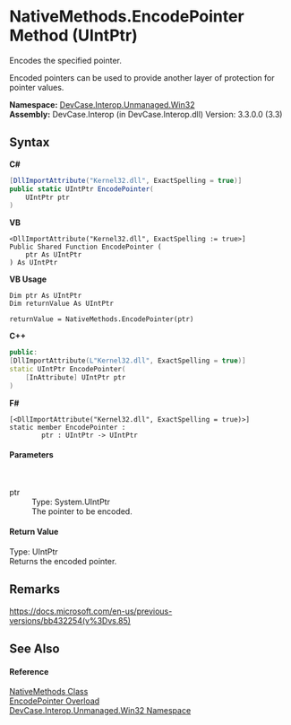 # NativeMethods.EncodePointer Method (UIntPtr)
 

Encodes the specified pointer. 

 Encoded pointers can be used to provide another layer of protection for pointer values.

**Namespace:**&nbsp;<a href="N_DevCase_Interop_Unmanaged_Win32">DevCase.Interop.Unmanaged.Win32</a><br />**Assembly:**&nbsp;DevCase.Interop (in DevCase.Interop.dll) Version: 3.3.0.0 (3.3)

## Syntax

**C#**<br />
``` C#
[DllImportAttribute("Kernel32.dll", ExactSpelling = true)]
public static UIntPtr EncodePointer(
	UIntPtr ptr
)
```

**VB**<br />
``` VB
<DllImportAttribute("Kernel32.dll", ExactSpelling := true>]
Public Shared Function EncodePointer ( 
	ptr As UIntPtr
) As UIntPtr
```

**VB Usage**<br />
``` VB Usage
Dim ptr As UIntPtr
Dim returnValue As UIntPtr

returnValue = NativeMethods.EncodePointer(ptr)
```

**C++**<br />
``` C++
public:
[DllImportAttribute(L"Kernel32.dll", ExactSpelling = true)]
static UIntPtr EncodePointer(
	[InAttribute] UIntPtr ptr
)
```

**F#**<br />
``` F#
[<DllImportAttribute("Kernel32.dll", ExactSpelling = true)>]
static member EncodePointer : 
        ptr : UIntPtr -> UIntPtr 

```


#### Parameters
&nbsp;<dl><dt>ptr</dt><dd>Type: System.UIntPtr<br />The pointer to be encoded.</dd></dl>

#### Return Value
Type: UIntPtr<br />Returns the encoded pointer.

## Remarks
<a href="https://docs.microsoft.com/en-us/previous-versions/bb432254(v%3Dvs.85)" target="_blank">https://docs.microsoft.com/en-us/previous-versions/bb432254(v%3Dvs.85)</a>

## See Also


#### Reference
<a href="T_DevCase_Interop_Unmanaged_Win32_NativeMethods">NativeMethods Class</a><br /><a href="Overload_DevCase_Interop_Unmanaged_Win32_NativeMethods_EncodePointer">EncodePointer Overload</a><br /><a href="N_DevCase_Interop_Unmanaged_Win32">DevCase.Interop.Unmanaged.Win32 Namespace</a><br />